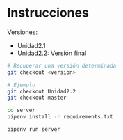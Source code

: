 # Instrucciones

Versiones:

- Unidad2.1
- Unidad2.2: Versión final

```bash
# Recuperar una versión determinada
git checkout <version>

# Ejemplo
git checkout Unidad2.2
git checkout master

```

```bash
cd server
pipenv install -r requirements.txt

pipenv run server
```

